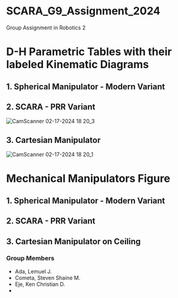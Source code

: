 # SCARA_G9_Assignment_2024
Group Assignment in Robotics 2

# D-H Parametric Tables with their labeled Kinematic Diagrams
## 1. Spherical Manipulator - Modern Variant

## 2. SCARA - PRR Variant
![CamScanner 02-17-2024 18 20_3](https://github.com/limwelwel/SCARA_G9_Assignment_2024/assets/157552825/28f18327-0be2-415b-b0dc-bd96624506e2)

## 3. Cartesian Manipulator
![CamScanner 02-17-2024 18 20_1](https://github.com/limwelwel/SCARA_G9_Assignment_2024/assets/157552825/0dfb6281-7eb1-4e35-8eae-e4d845afc074)

# Mechanical Manipulators Figure
## 1. Spherical Manipulator - Modern Variant

## 2. SCARA - PRR Variant

## 3. Cartesian Manipulator on Ceiling

### Group Members
- Ada, Lemuel J.
- Cometa, Steven Shaine M.
- Eje, Ken Christian D.
-



